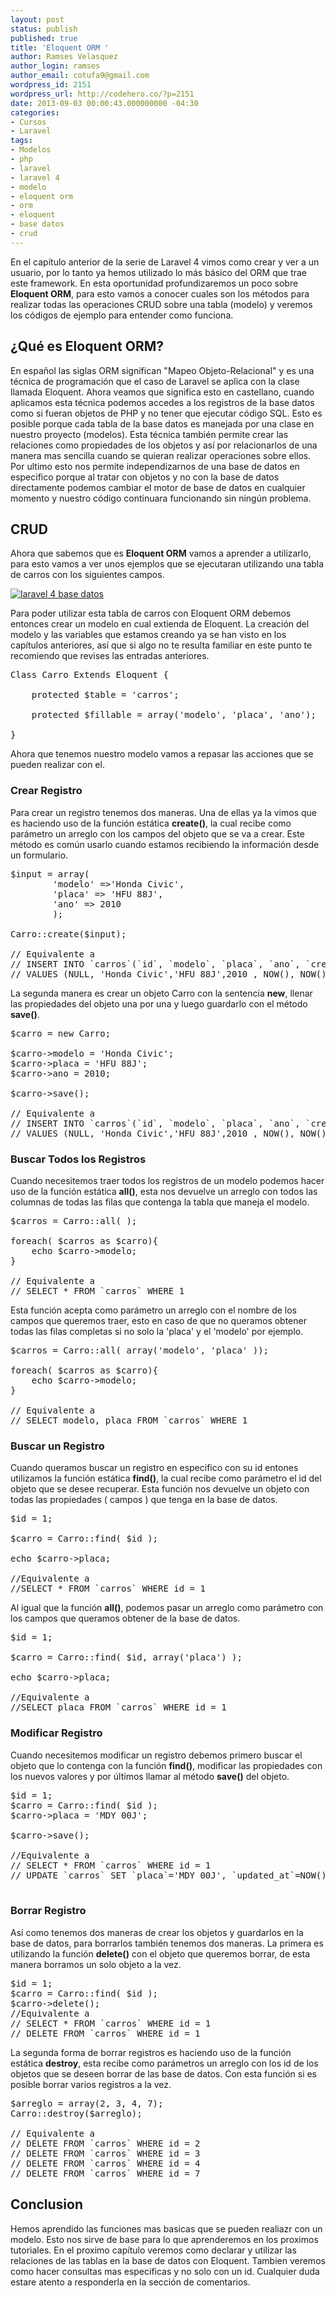 ```yaml
---
layout: post
status: publish
published: true
title: 'Eloquent ORM '
author: Ramses Velasquez
author_login: ramses
author_email: cotufa9@gmail.com
wordpress_id: 2151
wordpress_url: http://codehero.co/?p=2151
date: 2013-09-03 00:00:43.000000000 -04:30
categories:
- Cursos
- Laravel
tags:
- Modelos
- php
- laravel
- laravel 4
- modelo
- eloquent orm
- orm
- eloquent
- base datos
- crud
---
```

<p>En el capítulo anterior de la serie de Laravel 4 vimos como crear y ver a un usuario, por lo tanto ya hemos utilizado lo más básico del ORM que trae este framework. En esta oportunidad profundizaremos un poco sobre <strong>Eloquent ORM</strong>, para esto vamos a conocer cuales son los métodos para realizar todas las operaciones CRUD sobre una tabla (modelo) y veremos los códigos de ejemplo para entender como funciona.</p>

<h2>¿Qué es Eloquent ORM?</h2>

<p>En español las siglas ORM significan "Mapeo Objeto-Relacional" y es una técnica de programación que el caso de Laravel se aplica con la clase llamada Eloquent. Ahora veamos que significa esto en castellano, cuando aplicamos esta técnica podemos accedes a los registros de la base datos como si fueran objetos de PHP y no tener que ejecutar código SQL. Esto es posible porque cada tabla de la base datos es manejada por una clase en nuestro proyecto (modelos). Esta técnica también permite crear las relaciones como propiedades de los objetos y así por relacionarlos de una manera mas sencilla cuando se quieran realizar operaciones sobre ellos. Por ultimo esto nos permite independizarnos de una base de datos en especifico porque al tratar con objetos y no con la base de datos directamente podemos cambiar el motor de base de datos en cualquier momento y nuestro código continuara funcionando sin ningún problema.</p>

<h2>CRUD</h2>

<p>Ahora que sabemos que es <strong>Eloquent ORM</strong> vamos a aprender a utilizarlo, para esto vamos a ver unos ejemplos que se ejecutaran utilizando una tabla de carros con los siguientes campos.</p>

<p><a href="http://i.imgur.com/XO9vacM.png"><img src="http://i.imgur.com/XO9vacM.png" alt="laravel 4 base datos" class="aligncenter size-full wp-image-2152" /></a></p>

<p>Para poder utilizar esta tabla de carros con Eloquent ORM debemos entonces crear un modelo en cual extienda de Eloquent. La creación del modelo y las variables que estamos creando ya se han visto en los capítulos anteriores, así que si algo no te resulta familiar en este punto te recomiendo que revises las entradas anteriores.</p>

<pre>Class Carro Extends Eloquent {
    
    protected $table = 'carros';
    
    protected $fillable = array('modelo', 'placa', 'ano');

}
</pre>

<p>Ahora que tenemos nuestro modelo vamos a repasar las acciones que se pueden realizar con el.</p>

<h3>Crear Registro</h3>

<p>Para crear un registro tenemos dos maneras. Una de ellas ya la vimos que es haciendo uso de la función estática <strong>create()</strong>, la cual recibe como parámetro un arreglo con los campos del objeto que se va a crear. Este método es común usarlo cuando estamos recibiendo la información desde un formulario.</p>

<pre>$input = array(
        'modelo' =>'Honda Civic',
        'placa' => 'HFU 88J',
        'ano' => 2010
        );

Carro::create($input);

// Equivalente a 
// INSERT INTO `carros`(`id`, `modelo`, `placa`, `ano`, `created_at`, `updated_at`) 
// VALUES (NULL, 'Honda Civic','HFU 88J',2010 , NOW(), NOW())
</pre>

<p>La segunda manera es crear un objeto Carro con la sentencia <strong>new</strong>, llenar las propiedades del objeto una por una y luego guardarlo con el método <strong>save()</strong>.</p>

<pre>$carro = new Carro;

$carro->modelo = 'Honda Civic';
$carro->placa = 'HFU 88J';
$carro->ano = 2010;

$carro->save();

// Equivalente a 
// INSERT INTO `carros`(`id`, `modelo`, `placa`, `ano`, `created_at`, `updated_at`) 
// VALUES (NULL, 'Honda Civic','HFU 88J',2010 , NOW(), NOW())
</pre>

<h3>Buscar Todos los Registros</h3>

<p>Cuando necesitemos traer todos los registros de un modelo podemos hacer uso de la función estática <strong>all()</strong>, esta nos devuelve un arreglo con todos las columnas de todas las filas que contenga la tabla que maneja el modelo.</p>

<pre>$carros = Carro::all( );

foreach( $carros as $carro){
    echo $carro->modelo;
}

// Equivalente a 
// SELECT * FROM `carros` WHERE 1
</pre>

<p>Esta función acepta como parámetro un arreglo con el nombre de los campos que queremos traer, esto en caso de que no queramos obtener todas las filas completas si no solo la 'placa' y el 'modelo' por ejemplo.</p>

<pre>$carros = Carro::all( array('modelo', 'placa' ));

foreach( $carros as $carro){
    echo $carro->modelo;
}

// Equivalente a 
// SELECT modelo, placa FROM `carros` WHERE 1
</pre>

<h3>Buscar un Registro</h3>

<p>Cuando queramos buscar un registro en especifico con su id entones utilizamos la función estática <strong>find()</strong>, la cual recibe como parámetro el id del objeto que se desee recuperar. Esta función nos devuelve un objeto con todas las propiedades ( campos ) que tenga en la base de datos.</p>

<pre>$id = 1;

$carro = Carro::find( $id );

echo $carro->placa; 

//Equivalente a 
//SELECT * FROM `carros` WHERE id = 1
</pre>

<p>Al igual que la función <strong>all()</strong>, podemos pasar un arreglo como parámetro con los campos que queramos obtener de la base de datos.</p>

<pre>$id = 1;

$carro = Carro::find( $id, array('placa') );

echo $carro->placa; 

//Equivalente a 
//SELECT placa FROM `carros` WHERE id = 1
</pre>

<h3>Modificar Registro</h3>

<p>Cuando necesitemos modificar un registro debemos primero buscar el objeto que lo contenga con la función <strong>find()</strong>, modificar las propiedades con los nuevos valores y por últimos llamar al método <strong>save()</strong> del objeto.</p>

<pre>$id = 1;
$carro = Carro::find( $id );
$carro->placa = 'MDY 00J';

$carro->save();

//Equivalente a 
// SELECT * FROM `carros` WHERE id = 1
// UPDATE `carros` SET `placa`='MDY 00J', `updated_at`=NOW() WHERE id = 1

</pre>

<h3>Borrar Registro</h3>

<p>Así como tenemos dos maneras de crear los objetos y guardarlos en la base de datos, para borrarlos también tenemos dos maneras. La primera es utilizando la función <strong>delete()</strong> con el objeto que queremos borrar, de esta manera borramos un solo objeto a la vez.</p>

<pre>$id = 1;
$carro = Carro::find( $id );
$carro->delete();
//Equivalente a 
// SELECT * FROM `carros` WHERE id = 1
// DELETE FROM `carros` WHERE id = 1
</pre>

<p>La segunda forma de borrar registros es haciendo uso de la función estática <strong>destroy</strong>, esta recibe como parámetros un arreglo con los id de los objetos que se deseen borrar de las base de datos. Con esta función si es posible borrar varios registros a la vez.</p>

<pre>$arreglo = array(2, 3, 4, 7);   
Carro::destroy($arreglo);

// Equivalente a 
// DELETE FROM `carros` WHERE id = 2
// DELETE FROM `carros` WHERE id = 3
// DELETE FROM `carros` WHERE id = 4
// DELETE FROM `carros` WHERE id = 7
</pre>

<h2>Conclusion</h2>

<p>Hemos aprendido las funciones mas basicas que se pueden realiazr con un modelo. Esto nos sirve de base para lo que aprenderemos en los proximos tutoriales. En el proximo capítulo veremos como declarar y utilizar las relaciones de las tablas en la base de datos con Eloquent. Tambien veremos como hacer consultas mas especificas y no solo con un id. Cualquier duda estare atento a responderla en la sección de comentarios.</p>
